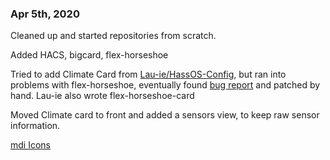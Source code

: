 ### Apr 5th, 2020

Cleaned up and started repositories from scratch.

Added HACS, bigcard, flex-horseshoe

Tried to add Climate Card from [Lau-ie/HassOS-Config](https://github.com/Lau-ie/HassOS-Config), but ran into problems with flex-horseshoe, eventually found
[bug report](https://github.com/AmoebeLabs/flex-horseshoe-card/pull/14) and patched by hand. Lau-ie also wrote flex-horseshoe-card

Moved Climate card to front and added a sensors view, to keep raw sensor information.

[mdi Icons](http://code.meta-platform.com/assets/mdi/preview.html)
